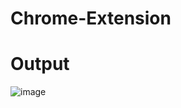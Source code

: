 # Chrome-Extension

# Output

![image](https://user-images.githubusercontent.com/87846440/186711869-75629fef-7e34-48cd-9f22-afa665fd2564.png)
